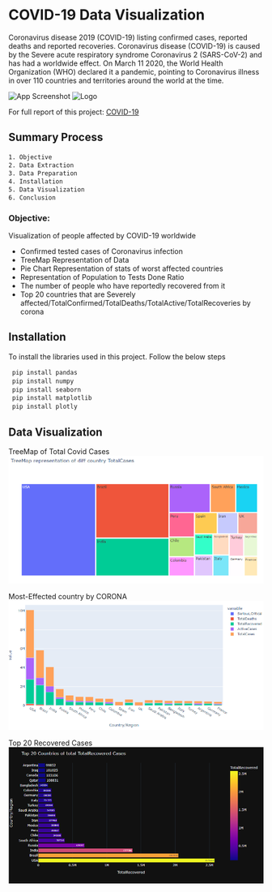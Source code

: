 
# **COVID-19 Data Visualization**

Coronavirus disease 2019 (COVID-19) listing confirmed cases, reported deaths and reported recoveries. Coronavirus disease (COVID-19) is caused by the Severe acute respiratory syndrome Coronavirus 2 (SARS-CoV-2) and has had a worldwide effect. On March 11 2020, the World Health Organization (WHO) declared it a pandemic, pointing to Coronavirus illness in over 110 countries and territories around the world at the time.

![App Screenshot](https://www.biospectrumasia.com/uploads/articles/200309_d_hn545_003-15738.JPG)
![Logo](https://www.biospectrumasia.com/uploads/articles/200309_d_hn545_003-15738.JPG)


For full report of this project: [COVID-19](https://github.com/L-VinayKumar/COVID-19-Data-Visualization/blob/main/Covid-19%20data%20visualization/covid-19_analysis.ipynb)
## Summary Process

    1. Objective
    2. Data Extraction
    3. Data Preparation
    4. Installation
    5. Data Visualization
    6. Conclusion
 
### Objective:
 Visualization of people affected by COVID-19 worldwide

 * Confirmed tested cases of Coronavirus infection
 * TreeMap Representation of Data
 * Pie Chart Representation of stats of worst affected countries
 * Representation of Population to Tests Done Ratio
 * The number of people who have reportedly recovered from it
 * Top 20 countries that are Severely affected/TotalConfirmed/TotalDeaths/TotalActive/TotalRecoveries by corona 

## Installation

To install the libraries used in this project. Follow the below steps

```bash
 pip install pandas
 pip install numpy
 pip install seaborn
 pip install matplotlib
 pip install plotly
```

## Data Visualization 

TreeMap of Total Covid Cases 
![Logo](https://github.com/L-VinayKumar/COVID-19-Data-Visualization/blob/main/Covid-19%20data%20visualization/treemap.PNG?raw=true)
             
Most-Effected country by CORONA
![Logo](https://github.com/L-VinayKumar/COVID-19-Data-Visualization/blob/main/Covid-19%20data%20visualization/most-affected.PNG?raw=true)
     
Top 20 Recovered Cases 
![Logo](https://github.com/L-VinayKumar/COVID-19-Data-Visualization/blob/main/Covid-19%20data%20visualization/Recovered.PNG?raw=true) 
